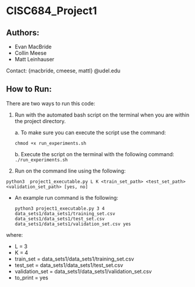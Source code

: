 # CISC684_Project1
## Authors:
- Evan MacBride
- Collin Meese
- Matt Leinhauser

Contact: {macbride, cmeese, mattl} @udel.edu

## How to Run:
There are two ways to run this code:
1. Run with the automated bash script on the terminal when you are within the project directory.
    
    a. To make sure you can execute the script use the command:
    
    `chmod +x run_experiments.sh`
    
    b. Execute the script on the terminal with the following command:
    `./run_experiments.sh`
     
2. Run on the command line using the following: 

`python3  project1_executable.py L K <train_set_path> <test_set_path> <validation_set_path> [yes, no]`

-  An example run command is the following:
    
    `python3 project1_executable.py 3 4 data_sets1/data_sets1/training_set.csv data_sets1/data_sets1/test_set.csv data_sets1/data_sets1/validation_set.csv yes`

where:
- L = 3
- K = 4
- train_set = data_sets1/data_sets1/training_set.csv
- test_set = data_sets1/data_sets1/test_set.csv
- validation_set = data_sets1/data_sets1/validation_set.csv
- to_print = yes
